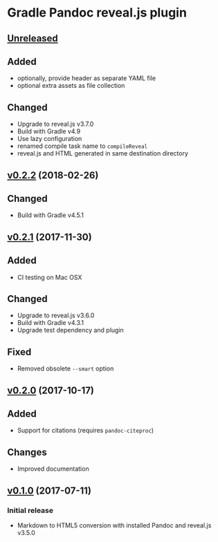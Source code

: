 Gradle Pandoc reveal.js plugin
==============================

[Unreleased]
------------

## Added

- optionally, provide header as separate YAML file
- optional extra assets as file collection

## Changed

- Upgrade to reveal.js v3.7.0
- Build with Gradle v4.9
- Use lazy configuration
- renamed compile task name to `compileReveal`
- reveal.js and HTML generated in same destination directory

[v0.2.2] (2018-02-26)
---------------------

## Changed

- Build with Gradle v4.5.1

[v0.2.1] (2017-11-30)
---------------------

## Added

- CI testing on Mac OSX

## Changed

- Upgrade to reveal.js v3.6.0
- Build with Gradle v4.3.1
- Upgrade test dependency and plugin

## Fixed

- Removed obsolete `--smart` option

[v0.2.0] (2017-10-17)
---------------------

## Added

- Support for citations (requires `pandoc-citeproc`)

## Changes

- Improved documentation

[v0.1.0] (2017-07-11)
---------------------

### Initial release

- Markdown to HTML5 conversion with installed Pandoc and reveal.js v3.5.0

[Unreleased]: https://github.com/m2ci-msp/gradle-pandoc-reveal-plugin/compare/v0.2.2...HEAD
[v0.2.2]: https://github.com/m2ci-msp/gradle-pandoc-reveal-plugin/compare/v0.2.1...v0.2.2
[v0.2.1]: https://github.com/m2ci-msp/gradle-pandoc-reveal-plugin/compare/v0.2.0...v0.2.1
[v0.2.0]: https://github.com/m2ci-msp/gradle-pandoc-reveal-plugin/compare/v0.1.0...v0.2.0
[v0.1.0]: https://github.com/m2ci-msp/gradle-pandoc-reveal-plugin/releases/tag/v0.1.0
